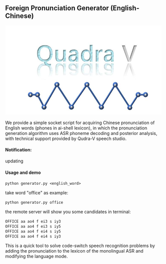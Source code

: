## Foreign Pronunciation Generator  (English-Chinese)
![avatar](icon/icon.jpg)


We provide a simple socket script for acquiring Chinese pronunciation of English words (phones in ai-shell lexicon), in which the pronunciation generation algorithm uses ASR phoneme decoding and posterior analysis, with technical support provided by Qudra-V speech studio.

#### Notification:
updating
#### Usage and demo
    
    python generator.py <english_word>

take word "office" as example:

    python generator.py office

the remote server will show you some candidates in terminal:

    OFFICE aa ao4 f ei3 s iy3
    OFFICE aa ao4 f ei3 s iy5
    OFFICE aa ao4 f ei4 s iy5
    OFFICE aa ao4 f ei4 s iy3

This is a quick tool to solve code-switch speech recognition problems by adding the pronunciation to the lexicon of the monolingual ASR and modifying the language mode.
